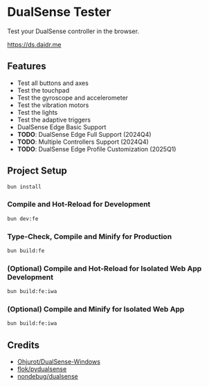 # DualSense Tester

Test your DualSense controller in the browser.

<https://ds.daidr.me>

## Features

* Test all buttons and axes
* Test the touchpad
* Test the gyroscope and accelerometer
* Test the vibration motors
* Test the lights
* Test the adaptive triggers
* DualSense Edge Basic Support
* **TODO**: DualSense Edge Full Support (2024Q4)
* **TODO**: Multiple Controllers Support (2024Q4)
* **TODO**: DualSense Edge Profile Customization (2025Q1)

## Project Setup

```sh
bun install
```

### Compile and Hot-Reload for Development

```sh
bun dev:fe
```

### Type-Check, Compile and Minify for Production

```sh
bun build:fe
```

### (Optional) Compile and Hot-Reload for Isolated Web App Development

```sh
bun build:fe:iwa
```

### (Optional) Compile and Minify for Isolated Web App

```sh
bun build:fe:iwa
```

## Credits

* [Ohjurot/DualSense-Windows](https://github.com/Ohjurot/DualSense-Windows)
* [flok/pydualsense](https://github.com/flok/pydualsense/)
* [nondebug/dualsense](https://github.com/nondebug/dualsense)
